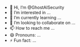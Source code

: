 - 👋 Hi, I’m @GhostAISecurity
- 👀 I’m interested in ...
- 🌱 I’m currently learning ...
- 💞️ I’m looking to collaborate on ...
- 📫 How to reach me ...
- 😄 Pronouns: ...
- ⚡ Fun fact: ...

<!---
GhostAISecurity/GhostAISecurity is a ✨ special ✨ repository because its `README.md` (this file) appears on your GitHub profile.
You can click the Preview link to take a look at your changes.
--->
